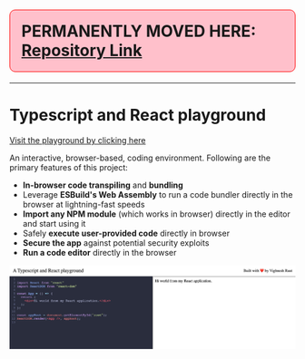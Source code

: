 <h1 style="padding: 20px; background: pink; border: 1px solid red; border-radius: 10px;">
  PERMANENTLY MOVED HERE: <a href="https://github.com/vighnesh153/vighnesh153-monorepo/tree/main/nodejs-tools/nodejs-lib/tsx-bundler">Repository Link</a>
</h1>

---

# Typescript and React playground

[Visit the playground by clicking here](https://tsx.vighnesh153.com/)

An interactive, browser-based, coding environment. Following 
are the primary features of this project:

* **In-browser code transpiling** and **bundling**
* Leverage **ESBuild's Web Assembly** to run a code bundler 
directly in the browser at lightning-fast speeds
* **Import any NPM module** (which works in browser) directly in 
the editor and start using it
* Safely **execute user-provided code** directly in browser
* **Secure the app** against potential security exploits
* **Run a code editor** directly in the browser

![](./public/screenshot.png)
